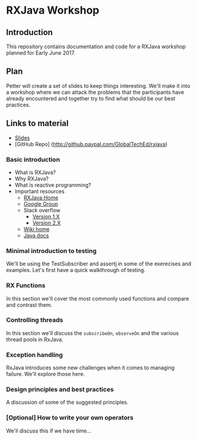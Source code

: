 # RXJava Workshop

## Introduction

This repository contains documentation and code for a RXJava workshop planned for Early June 2017.

## Plan

Petter will create a set of slides to keep things interesting.
We'll make it into a workshop where we can attack the problems that the
participants have already encountered and together try to find what should be
our best practices.

## Links to material

* [Slides](https://docs.google.com/presentation/d/1wuim_9yYI8JbZ7__MrIX7j1siaO8TwqwYccuVhFnLLM/edit?usp=sharing)
* [GitHub Repo] (http://github.paypal.com/GlobalTechEd/rxjava)

### Basic introduction

* What is RXJava?
* Why RXJava?
* What is reactive programming?
* Important resources
  * [RXJava Home](https://github.com/ReactiveX/RxJava)
  * [Google Group](https://groups.google.com/forum/#!forum/rxjava)
  * Stack overflow
    * [Version 1.X](http://stackoverflow.com/questions/tagged/rx-java)
    * [Version 2.X](http://stackoverflow.com/questions/tagged/rx-java2)
  * [Wiki home](https://github.com/ReactiveX/RxJava/wiki)
  * [Java docs](http://reactivex.io/RxJava/2.x/javadoc/)

### Minimal introduction to testing

We'll be using the TestSubscriber and assertj in some of the exerecises and examples.
Let's first have a quick walkthrough of testing.

### RX Functions

In this section we'll cover the most commonly used functions and compare and contrast them.

### Controlling threads

In this section we'll discuss the `subscribeOn`, `observeOn` and the various thread pools in RxJava.

### Exception handling

RxJava introduces some new challenges when it comes to managing failure.
We'll explore those here.

### Design principles and best practices

A discussion of some of the suggested principles.

### [Optional] How to write your own operators
We'll discuss this if we have time...
